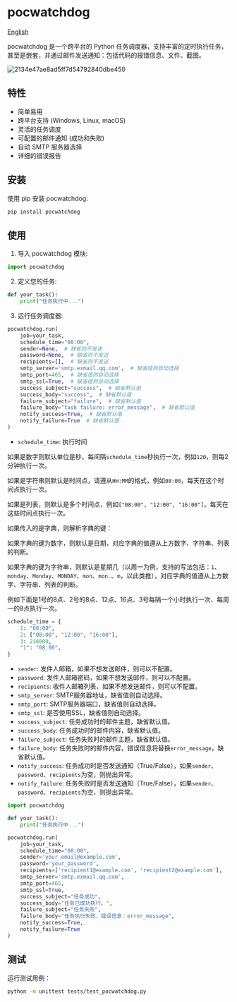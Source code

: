 # pocwatchdog

[English](README.md)

pocwatchdog 是一个跨平台的 Python 任务调度器，支持丰富的定时执行任务，甚至是嵌套，并通过邮件发送通知：包括代码的报错信息、文件、截图。

![2134e47ae8ad5ff7d54792840dbe450](https://github.com/user-attachments/assets/37c6d6df-631a-430d-ae42-5ce4b565ff06)


## 特性

- 简单易用
- 跨平台支持 (Windows, Linux, macOS)
- 灵活的任务调度
- 可配置的邮件通知 (成功和失败)
- 自动 SMTP 服务器选择
- 详细的错误报告

## 安装

使用 pip 安装 pocwatchdog:

```bash
pip install pocwatchdog
```

## 使用

1. 导入 pocwatchdog 模块:

```python
import pocwatchdog
```

2. 定义您的任务:

```python
def your_task():
    print("任务执行中...")
```

3. 运行任务调度器:

```python:path/to/main.py
pocwatchdog.run(
    job=your_task, 
    schedule_time="08:00",
    sender=None,  # 缺省则不发送
    password=None,  # 缺省则不发送
    recipients=[],  # 缺省则不发送
    smtp_server='smtp.exmail.qq.com',  # 缺省值则自动选择
    smtp_port=465,  # 缺省值则自动选择
    smtp_ssl=True,  # 缺省值则自动选择
    success_subject="success",  # 缺省默认值
    success_body="success",  # 缺省默认值
    failure_subject="failure",  # 缺省默认值
    failure_body="task failure: error_message",  # 缺省默认值
    notify_success=True,  # 缺省默认值
    notify_failure=True  # 缺省默认值
)
```

- `schedule_time`: 执行时间

如果是数字则默认单位是秒，每间隔`schedule_time`秒执行一次，例如`120`，则每2分钟执行一次。

如果是字符串则默认是时间点，请遵从`HH:MM`的格式，例如`08:00`，每天在这个时间点执行一次。

如果是列表，则默认是多个时间点，例如`["08:00", "12:00", "16:00"]`，每天在这些时间点执行一次。

如果传入的是字典，则解析字典的键：

如果字典的键为数字，则默认是日期，对应字典的值遵从上方数字、字符串、列表的判断。

如果字典的键为字符串，则默认是星期几（以周一为例，支持的写法包括：`1`、`monday`、`Monday`、`MONDAY`、`mon`、`mon.`、`m`，以此类推），对应字典的值遵从上方数字、字符串、列表的判断。

例如下面是1号的8点、2号的8点、12点、16点、3号每隔一个小时执行一次、每周一的8点执行一次。

```python:path/to/main.py
schedule_time = {
    1: "08:00",
    2: ["08:00", "12:00", "16:00"],
    3: 216000,
    "1": "08:00",
}
```

- `sender`: 发件人邮箱，如果不想发送邮件，则可以不配置。
- `password`: 发件人邮箱密码，如果不想发送邮件，则可以不配置。
- `recipients`: 收件人邮箱列表，如果不想发送邮件，则可以不配置。
- `smtp_server`: SMTP服务器地址，缺省值则自动选择。
- `smtp_port`: SMTP服务器端口，缺省值则自动选择。
- `smtp_ssl`: 是否使用SSL，缺省值则自动选择。
- `success_subject`: 任务成功时的邮件主题，缺省默认值。
- `success_body`: 任务成功时的邮件内容，缺省默认值。
- `failure_subject`: 任务失败时的邮件主题，缺省默认值。
- `failure_body`: 任务失败时的邮件内容，错误信息将替换`error_message`，缺省默认值。
- `notify_success`: 任务成功时是否发送通知（True/False），如果`sender`、`password`、`recipients`为空，则抛出异常。
- `notify_failure`: 任务失败时是否发送通知（True/False），如果`sender`、`password`、`recipients`为空，则抛出异常。

```python:path/to/main.py
import pocwatchdog

def your_task():
    print("任务执行中...")

pocwatchdog.run(
    job=your_task, 
    schedule_time="08:00",
    sender='your_email@example.com',
    password='your_password',
    recipients=['recipient1@example.com', 'recipient2@example.com'],
    smtp_server='smtp.exmail.qq.com',
    smtp_port=465,
    smtp_ssl=True,
    success_subject="任务成功",
    success_body="任务已成功执行。",
    failure_subject="任务失败",
    failure_body="任务执行失败，错误信息：error_message",
    notify_success=True,
    notify_failure=True
)
```

## 测试

运行测试用例：

```bash
python -m unittest tests/test_pocwatchdog.py
```
